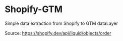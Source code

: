 # Shopify-GTM
Simple data extraction from Shopify to GTM dataLayer

Source:
https://shopify.dev/api/liquid/objects/order
